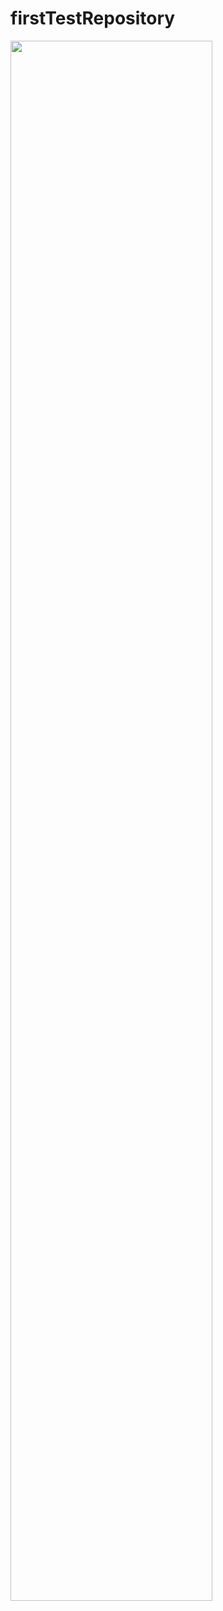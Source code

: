 # firstTestRepository
<img width="80%" src="https://user-images.githubusercontent.com/108962889/178086080-c63e39f6-9828-4d89-b3e8-bb58da3c600d.jpg"/>
